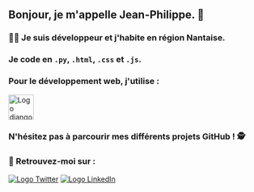 ## Bonjour, je m'appelle Jean-Philippe. 🤝

### 👨‍💻  Je suis développeur et j'habite en région Nantaise.

### Je code en ``.py``, ``.html``, ``.css`` et ``.js``.

### Pour le développement web, j'utilise :

<img height="50px" src="https://static.djangoproject.com/img/logos/django-logo-negative.svg" alt="Logo django" />

### N'hésitez pas à parcourir mes différents projets GitHub ! 🕵

### 👋 Retrouvez-moi sur :

<a href="https://twitter.com/JeanPhilippeV15"><img src="https://img.shields.io/badge/Twitter-1DA1F2?style=for-the-badge&logo=twitter&logoColor=white" alt="Logo Twitter" /></a>
<a href="https://www.linkedin.com/in/jean-philippe-vincent-1509832/"><img src="https://img.shields.io/badge/LinkedIn-0077B5?style=for-the-badge&logo=linkedin&logoColor=white" alt="Logo LinkedIn" /></a>
